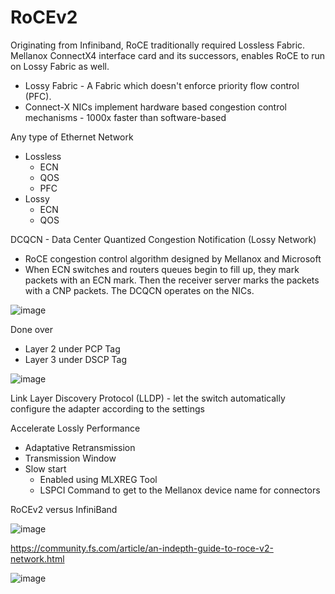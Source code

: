 # RoCEv2
Originating from Infiniband, RoCE traditionally required Lossless Fabric. Mellanox ConnectX4 interface card and its successors, enables RoCE to run on Lossy Fabric as well.
- Lossy Fabric - A Fabric which doesn't enforce priority flow control (PFC).
- Connect-X NICs implement hardware based congestion control mechanisms - 1000x faster than software-based

Any type of Ethernet Network
- Lossless
  - ECN
  - QOS
  - PFC
- Lossy
  - ECN
  - QOS

DCQCN - Data Center Quantized Congestion Notification (Lossy Network)
- RoCE congestion control algorithm designed by Mellanox and Microsoft
- When ECN switches and routers queues begin to fill up, they mark packets with an ECN mark. Then the receiver server marks the packets with a CNP packets. The DCQCN operates on the NICs.

![image](https://github.com/user-attachments/assets/fac1249c-a0e1-4cbf-9c18-bef6973fb2df)

Done over
- Layer 2 under PCP Tag
- Layer 3 under DSCP Tag

![image](https://github.com/user-attachments/assets/5b98e6ca-ed9b-4097-a166-44629cdf34d3)

Link Layer Discovery Protocol (LLDP) - let the switch automatically configure the adapter according to the settings

Accelerate Lossly Performance
- Adaptative Retransmission
- Transmission Window
- Slow start
  - Enabled using MLXREG Tool
  - LSPCI Command to get to the Mellanox device name for connectors

RoCEv2 versus InfiniBand

![image](https://github.com/user-attachments/assets/7065480f-b2e6-4094-87ad-609e41f035da)

https://community.fs.com/article/an-indepth-guide-to-roce-v2-network.html

![image](https://github.com/user-attachments/assets/448198cf-7bc5-4477-971f-a39e863cc55a)

